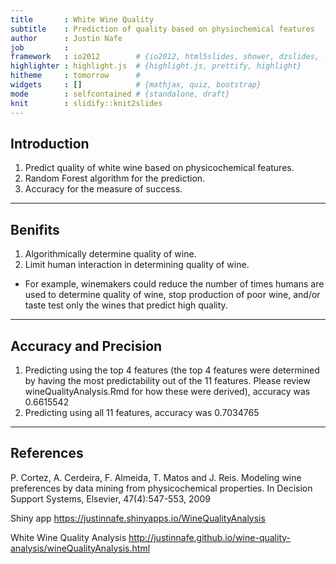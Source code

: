 ```yaml
---
title       : White Wine Quality
subtitle    : Prediction of quality based on physiochemical features
author      : Justin Nafe
job         : 
framework   : io2012        # {io2012, html5slides, shower, dzslides, ...}
highlighter : highlight.js  # {highlight.js, prettify, highlight}
hitheme     : tomorrow      # 
widgets     : []            # {mathjax, quiz, bootstrap}
mode        : selfcontained # {standalone, draft}
knit        : slidify::knit2slides
---
```


## Introduction

1. Predict quality of white wine based on physicochemical features.
2. Random Forest algorithm for the prediction.
3. Accuracy for the measure of success.

--- 

## Benifits

1. Algorithmically determine quality of wine.
2. Limit human interaction in determining quality of wine.
  * For example, winemakers could reduce the number of times humans are used to determine quality of wine, stop production of poor wine, and/or taste test only the wines that predict high quality.

--- 

## Accuracy and Precision



1. Predicting using the top 4 features (the top 4 features were determined by having the most predictability out of the 11 features. Please review wineQualityAnalysis.Rmd for how these were derived), accuracy was 0.6615542
2. Predicting using all 11 features, accuracy was 0.7034765

---

## References

P. Cortez, A. Cerdeira, F. Almeida, T. Matos and J. Reis. 
Modeling wine preferences by data mining from physicochemical properties. In Decision Support Systems, Elsevier, 47(4):547-553, 2009

Shiny app
https://justinnafe.shinyapps.io/WineQualityAnalysis

White Wine Quality Analysis
http://justinnafe.github.io/wine-quality-analysis/wineQualityAnalysis.html 
